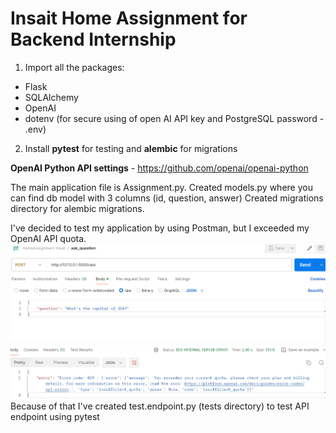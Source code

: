 # Insait Home Assignment for Backend Internship

1. Import all the packages:
- Flask
- SQLAlchemy
- OpenAI
- dotenv (for secure using of open AI API key and PostgreSQL password - .env)

2. Install **pytest** for testing and **alembic** for migrations

**OpenAI Python API settings** - https://github.com/openai/openai-python

The main application file is Assignment.py.
Created models.py where you can find db model with 3 columns (id, question, answer)
Created migrations directory for alembic migrations.

I've decided to test my application by using Postman, but I exceeded my OpenAI API quota.
![img.png](img.png)
Because of that I've created test.endpoint.py (tests directory) to test API endpoint using pytest